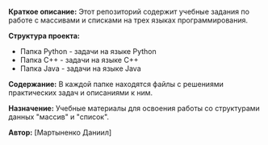 **Краткое описание:** Этот репозиторий содержит учебные задания по работе с массивами и списками на трех языках программирования.

**Структура проекта:**
- Папка Python - задачи на языке Python
- Папка C++ - задачи на языке C++  
- Папка Java - задачи на языке Java

**Содержание:** В каждой папке находятся файлы с решениями практических задач и описаниями к ним.

**Назначение:** Учебные материалы для освоения работы со структурами данных "массив" и "список".

**Автор:** [Мартыненко Даниил]
